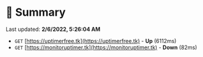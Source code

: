 # 📖 Summary
Last updated: **2/6/2022, 5:26:04 AM**

- `GET` [https://uptimerfree.tk](https://uptimerfree.tk) - **Up** (6112ms)
- `GET` [https://monitoruptimer.tk](https://monitoruptimer.tk) - **Down** (82ms)
